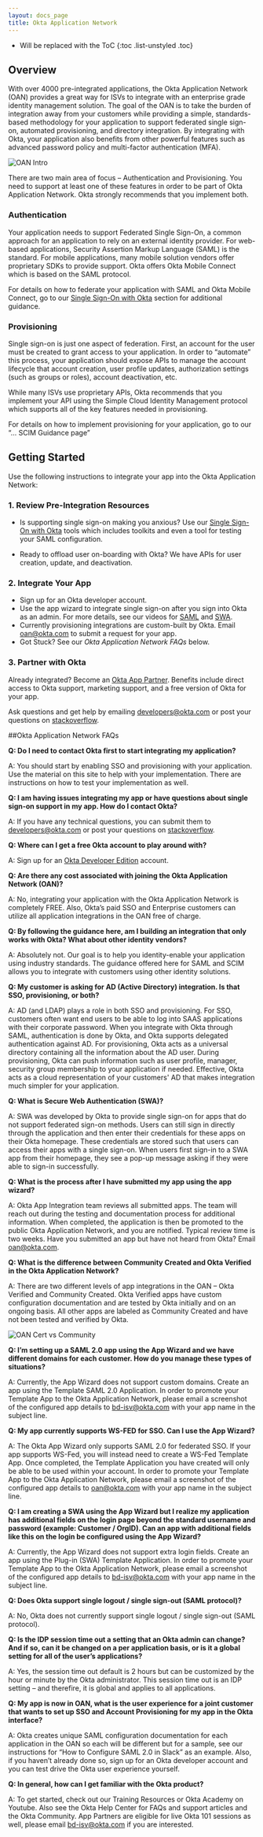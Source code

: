 ```yaml
---
layout: docs_page
title: Okta Application Network
---
```


* Will be replaced with the ToC
{:toc .list-unstyled .toc}

## Overview


With over 4000 pre-integrated applications, the Okta Application Network (OAN) provides a great way for ISVs to integrate with an enterprise grade identity management solution. The goal of the OAN is to take the burden of integration away from your customers while providing a simple, standards-based methodology for your application to support federated single sign-on, automated provisioning, and directory integration. By integrating with Okta, your application also benefits from other powerful features such as advanced password policy and multi-factor authentication (MFA).

![OAN Intro](/assets/img/oan_guidance_intro.png "OAN Intro")

There are two main area of focus – Authentication and Provisioning. You need to support at least one of these features in order to be part of Okta Application Network. Okta strongly recommends that you implement both.


### Authentication

Your application needs to support Federated Single Sign-On, a common approach for an application to rely on an external identity provider. For web-based applications, Security Assertion Markup Language (SAML) is the standard. For mobile applications, many mobile solution vendors offer proprietary SDKs to provide support. Okta offers Okta Mobile Connect which is based on the SAML protocol.

For details on how to federate your application with SAML and Okta Mobile Connect, go to our [Single Sign-On with Okta](/docs/getting_started/saml_guidance.html) section for additional guidance.

### Provisioning 

Single sign-on is just one aspect of federation. First, an account for the user must be created to grant access to your application. In order to “automate” this process, your application should expose APIs to manage the account lifecycle that account creation, user profile updates, authorization settings (such as groups or roles), account deactivation, etc.

While many ISVs use proprietary APIs, Okta recommends that you implement your API using the Simple Cloud Identity Management protocol which supports all of the key features needed in provisioning.

For details on how to implement provisioning for your application, go to our “… SCIM Guidance page”

## Getting Started

Use the following instructions to integrate your app into the Okta Application Network:

### 1. Review Pre-Integration Resources

* Is supporting single sign-on making you anxious? Use our [Single Sign-On with Okta](/docs/getting_started/saml_guidance.html) tools which includes toolkits and even a tool for testing your SAML configuration.

* Ready to offload user on-boarding with Okta? We have APIs for user creation, update, and deactivation.

### 2. Integrate Your App

* Sign up for an Okta developer account. 
* Use the app wizard to integrate single sign-on after you sign into Okta as an admin. For more details, see our videos for [SAML](https://www.youtube.com/watch?v=rQpUsRe0Jxw) and [SWA](https://www.youtube.com/watch?v=FoyhQEwOnqg).
* Currently provisioning integrations are custom-built by Okta. Email <oan@okta.com> to submit a request for your app.
* Got Stuck? See our *Okta Application Network FAQs* below.

### 3. Partner with Okta 
Already integrated? Become an [Okta App Partner](https://www.okta.com/partners). Benefits include direct access to Okta support, marketing support, and a free version of Okta for your app.

Ask questions and get help by emailing <developers@okta.com> or post your questions on [stackoverflow](https://stackoverflow.com).

##Okta Application Network FAQs 

**Q: Do I need to contact Okta first to start integrating my application?**

A: You should start by enabling SSO and provisioning with your application. Use the material on this site to help with your implementation. There are instructions on how to test your implementation as well.

**Q: I am having issues integrating my app or have questions about single sign-on support in my app. How do I contact Okta?**

A: If you have any technical questions, you can submit them to <developers@okta.com> or post your questions on [stackoverflow](https://stackoverflow.com).

**Q: Where can I get a free Okta account to play around with?**

A: Sign up for an [Okta Developer Edition](https://www.okta.com/developer/signup/) account.

**Q: Are there any cost associated with joining the Okta Application Network (OAN)?**

A: No, integrating your application with the Okta Application Network is completely FREE. Also, Okta’s paid SSO and Enterprise customers can utilize all application integrations in the OAN free of charge.

**Q: By following the guidance here, am I building an integration that only works with Okta? What about other identity vendors?**

A: Absolutely not. Our goal is to help you identity-enable your application using industry standards. The guidance offered here for SAML and SCIM allows you to integrate with customers using other identity solutions.

**Q: My customer is asking for AD (Active Directory) integration. Is that SSO, provisioning, or both?**

A: AD (and LDAP) plays a role in both SSO and provisioning. For SSO, customers often want end users to be able to log into SAAS applications with their corporate password. When you integrate with Okta through SAML, authentication is done by Okta, and Okta supports delegated authentication against AD. For provisioning, Okta acts as a universal directory containing all the information about the AD user. During provisioning, Okta can push information such as user profile, manager, security group membership to your application if needed. Effective, Okta acts as a cloud representation of your customers' AD that makes integration much simpler for your application.

**Q: What is Secure Web Authentication (SWA)?**

A: SWA was developed by Okta to provide single sign-on for apps that do not support federated sign-on methods. Users can still sign in directly through the application and then enter their credentials for these apps on their Okta homepage. These credentials are stored such that users can access their apps with a single sign-on. When users first sign-in to a SWA app from their homepage, they see a pop-up message asking if they were able to sign-in successfully.

**Q: What is the process after I have submitted my app using the app wizard?**

A: Okta App Integration team reviews all submitted apps. The team will reach out during the testing and documentation process for additional information. When completed, the application is then be promoted to the public Okta Application Network, and you are notified. Typical review time is two weeks. Have you submitted an app but have not heard from Okta? Email <oan@okta.com>.

**Q: What is the difference between Community Created and Okta Verified in the Okta Application Network?**

A: There are two different levels of app integrations in the OAN – Okta Verified and Community Created. Okta Verified apps have custom configuration documentation and are tested by Okta initially and on an ongoing basis. All other apps are labeled as Community Created and have not been tested and verified by Okta.

![OAN Cert vs Community](/assets/img/oan_guidance_cert_vs_community.png "OAN Cert vs Community")

**Q: I’m setting up a SAML 2.0 app using the App Wizard and we have different domains for each customer. How do you manage these types of situations?**

A: Currently, the App Wizard does not support custom domains. Create an app using the Template SAML 2.0 Application. In order to promote your Template App to the Okta Application Network, please email a screenshot of the configured app details to bd-isv@okta.com with your app name in the subject line.

**Q: My app currently supports WS-FED for SSO. Can I use the App Wizard?** 

A: The Okta App Wizard only supports SAML 2.0 for federated SSO. If your app supports WS-Fed, you will instead need to create a WS-Fed Template App. Once completed, the Template Application you have created will only be able to be used within your account. In order to promote your Template App to the Okta Application Network, please email a screenshot of the configured app details to oan@okta.com with your app name in the subject line.

**Q: I am creating a SWA using the App Wizard but I realize my application has additional fields on the login page beyond the standard username and password (example: Customer / OrgID). Can an app with additional fields like this on the login be configured using the App Wizard?** 

A: Currently, the App Wizard does not support extra login fields. Create an app using the Plug-in (SWA) Template Application. In order to promote your Template App to the Okta Application Network, please email a screenshot of the configured app details to <bd-isv@okta.com> with your app name in the subject line.

**Q: Does Okta support single logout / single sign-out (SAML protocol)?** 

A: No, Okta does not currently support single logout / single sign-out (SAML protocol).

**Q: Is the IDP session time out a setting that an Okta admin can change? And if so, can it be changed on a per application basis, or is it a global setting for all of the user’s applications?** 

A: Yes, the session time out default is 2 hours but can be customized by the hour or minute by the Okta administrator. This session time out is an IDP setting – and therefire, it is global and applies to all applications.

**Q: My app is now in OAN, what is the user experience for a joint customer that wants to set up SSO and Account Provisioning for my app in the Okta interface?** 

A: Okta creates unique SAML configuration documentation for each application in the OAN so each will be different but for a sample, see our instructions for “How to Configure SAML 2.0 in Slack” as an example. Also, if you haven’t already done so, sign up for an Okta developer account and you can test drive the Okta user experience yourself. 

**Q: In general, how can I get familiar with the Okta product?** 

A: To get started, check out our Training Resources or Okta Academy on Youtube. Also see the Okta Help Center for FAQs and support articles and the Okta Community. App Partners are eligible for live Okta 101 sessions as well, please email <bd-isv@okta.com> if you are interested.
